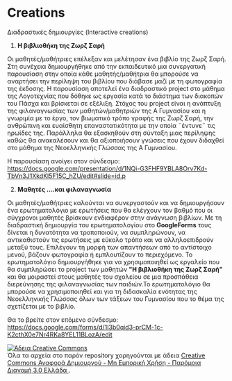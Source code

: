 # Creations
Διαδραστικές δημιουργίες (Interactive creations)

1. **Η βιβλιοθήκη της Ζωρζ Σαρή**

Οι μαθητές/μαθήτριες επέλεξαν και μελέτησαν ένα βιβλίο της Ζωρζ Σαρή. Στη συνέχεια δημιουργήθηκε από την εκπαιδευτικό μια συνεργατική παρουσίαση στην οποία κάθε
μαθητής/μαθήτρια θα μπορούσε να αναρτήσει την περίληψη του βιβλίου που διάβασε μαζί με τη φωτογραφία της έκδοσης. Η παρουσίαση αποτελεί ένα διαδραστικό project στο
μάθημα της Λογοτεχνίας που δόθηκε ως εργασία κατά το διάστημα των διακοπών του Πάσχα και βρίσκεται σε εξέλιξη. Στόχος του project είναι η ανάπτυξη της
φιλαναγνωσίας των μαθητών/μαθητριών της Α Γυμνασίου και η γνωριμία με το έργο, τον βιωματικό τρόπο γραφής της Ζωρζ Σαρή, την ανθρώπινη και ευαίσθητη
επαναστατικότητα  με την οποία ¨έντυνε¨ τις ηρωίδες της. Παράλληλα θα εξασκηθούν στη σύνταξη μιας περίληψης  καθώς θα ανακαλέσουν και θα αξιοποιήσουν γνώσεις που
έχουν διδαχθεί στο μάθημα της Νεοελληνικής Γλώσσας της Α Γυμνασίου.

Η παρουσίαση ανοίγει στον σύνδεσμο: https://docs.google.com/presentation/d/1NQi-G3FHF9YBLA8Orv7Kd-TbVn3J1XkdKl5F15C_hZU/edit#slide=id.p
 
2. **Μαθητές ....και φιλαναγνωσία**
   
Οι μαθητές/μαθήτριες καλούνται να συνεργαστούν και να δημιουργήσουν ένα ερωτηματολόγιο με ερωτήσεις που θα ελέγχουν τον βαθμό που οι σύγχρονοι μαθητές βρίσκουν 
ενδιαφέρον στην ανάγνωση βιβλίων. Με τη διαδραστική δημιουργία του ερωτηματολογίου στο  **GoogleForms** τους δίνεται η δυνατότητα να τροποποιούν, να συμπληρώνουν,
να αντικαθιστούν τις ερωτήσεις με εύκολο τρόπο και να αλληλοεπιδρούν μεταξύ τους. Επιλέγουν τη μορφή των απαντήσεων από το αντίστοιχο μενού, βάζουν φωτογραφία ή
εμπλουτίζουν το περιεχόμενο. Το ερωτηματολόγιο δημιουργήθηκε για να χρησιμοποιηθεί ως εργαλείο που θα συμπληρώσει το project των μαθητών  **"Η βιβλιοθήκη της Ζωρζ 
Σαρή"** και θα μοιραστεί στους μαθητές του σχολείου σε μια προσπάθεια διερεύνησης της φιλαναγνωσίας των παιδιών.Το ερωτηματολόγιο θα μπορούσε να χρησιμοποιηθεί και
για τη διδασκαλία ενότητας της Νεοελληνικής Γλώσσας όλων των τάξεων του Γυμνασίου που το θέμα της σχετίζεται με το βιβλίο. 

Θα το βρείτε στον επόμενο σύνδεσμο: https://docs.google.com/forms/d/1I3b0qid3-prCM-1c-K2cthX0e7Nr4RKa8YEL11BLozA/edit

<a rel="license" href="http://creativecommons.org/licenses/by-nc-sa/3.0/gr/"><img alt="Άδεια Creative Commons" style="border-width:0" src="https://i.creativecommons.org/l/by-nc-sa/3.0/gr/88x31.png" /></a><br />Όλα τα αρχεία στο παρόν repository χορηγούνται με άδεια <a rel="license" href="http://creativecommons.org/licenses/by-nc-sa/3.0/gr/">Creative Commons Αναφορά Δημιουργού - Μη Εμπορική Χρήση - Παρόμοια Διανομή 3.0 Ελλάδα </a>.

